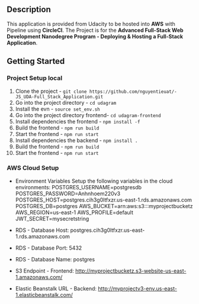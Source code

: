 [![<CricleCi>](https://circleci.com/gh/nguyentieuat/-JS_UDA-Full_Stack_Application.svg?style=svg)](https://app.circleci.com/pipelines/github/nguyentieuat/-JS_UDA-Full_Stack_Application?branch=master)

## Description
This application is provided from Udacity to be hosted into **AWS** with Pipeline using **CircleCI**.
The Project is for the **Advanced Full-Stack Web Development Nanodegree Program - Deploying & Hosting a Full-Stack Application**.

## Getting Started

### Project Setup local

1. Clone the project - `git clone https://github.com/nguyentieuat/-JS_UDA-Full_Stack_Application.git`
2. Go into the project directory - `cd udagram`
3. Install the evn - `source set_env.sh`
4. Go into the project directory frontend- `cd udagram-frontend`
5. Install dependencies the frontend - `npm install -f`
6. Build the frontend - `npm run build`
7. Start the frontend - `npm run start`
8. Install dependencies the backend - `npm install .`
9. Build the frontend - `npm run build`
10. Start the frontend - `npm run start`

### AWS Cloud Setup
- Environment Variables
Setup the following variables in the cloud environments:
POSTGRES_USERNAME=postgresdb
POSTGRES_PASSWORD=Anhnhoem220v3
POSTGRES_HOST=postgres.cih3g0ltfxzr.us-east-1.rds.amazonaws.com
POSTGRES_DB=postgres
AWS_BUCKET=arn:aws:s3:::myprojectbucketz
AWS_REGION=us-east-1
AWS_PROFILE=default
JWT_SECRET=mysecretstring

- RDS - Database Host: postgres.cih3g0ltfxzr.us-east-1.rds.amazonaws.com
- RDS - Database Port: 5432
- RDS - Database Name: postgres

- S3 Endpoint - Frontend: http://myprojectbucketz.s3-website-us-east-1.amazonaws.com/

- Elastic Beanstalk URL - Backend: http://myprojectv3-env.us-east-1.elasticbeanstalk.com/